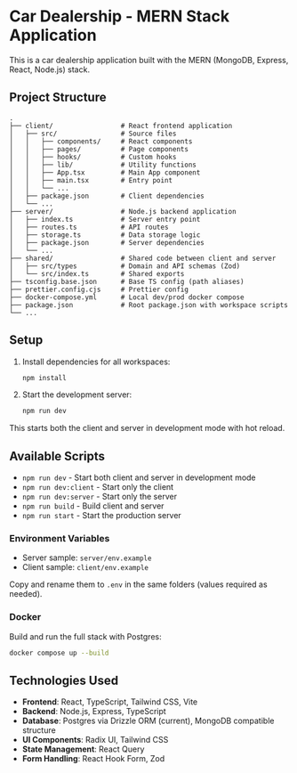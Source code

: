 # Car Dealership - MERN Stack Application

This is a car dealership application built with the MERN (MongoDB, Express, React, Node.js) stack.

## Project Structure

```
.
├── client/                 # React frontend application
│   ├── src/                # Source files
│   │   ├── components/     # React components
│   │   ├── pages/          # Page components
│   │   ├── hooks/          # Custom hooks
│   │   ├── lib/            # Utility functions
│   │   ├── App.tsx         # Main App component
│   │   ├── main.tsx        # Entry point
│   │   └── ...
│   ├── package.json        # Client dependencies
│   └── ...
├── server/                 # Node.js backend application
│   ├── index.ts            # Server entry point
│   ├── routes.ts           # API routes
│   ├── storage.ts          # Data storage logic
│   ├── package.json        # Server dependencies
│   └── ...
├── shared/                 # Shared code between client and server
│   ├── src/types           # Domain and API schemas (Zod)
│   └── src/index.ts        # Shared exports
├── tsconfig.base.json      # Base TS config (path aliases)
├── prettier.config.cjs     # Prettier config
├── docker-compose.yml      # Local dev/prod docker compose
├── package.json            # Root package.json with workspace scripts
└── ...
```

## Setup

1. Install dependencies for all workspaces:
   ```bash
   npm install
   ```

2. Start the development server:
   ```bash
   npm run dev
   ```

This starts both the client and server in development mode with hot reload.

## Available Scripts

- `npm run dev` - Start both client and server in development mode
- `npm run dev:client` - Start only the client
- `npm run dev:server` - Start only the server
- `npm run build` - Build client and server
- `npm run start` - Start the production server

### Environment Variables
- Server sample: `server/env.example`
- Client sample: `client/env.example`

Copy and rename them to `.env` in the same folders (values required as needed).

### Docker
Build and run the full stack with Postgres:
```bash
docker compose up --build
```

## Technologies Used

- **Frontend**: React, TypeScript, Tailwind CSS, Vite
- **Backend**: Node.js, Express, TypeScript
- **Database**: Postgres via Drizzle ORM (current), MongoDB compatible structure
- **UI Components**: Radix UI, Tailwind CSS
- **State Management**: React Query
- **Form Handling**: React Hook Form, Zod